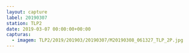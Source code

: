 ```yaml
---
layout: capture
label: 20190307
station: TLP2
date: 2019-03-07 00:00:00+00:00
capturas:
  - imagem: TLP2/2019/201903/20190307/M20190308_061327_TLP_2P.jpg
---
```

